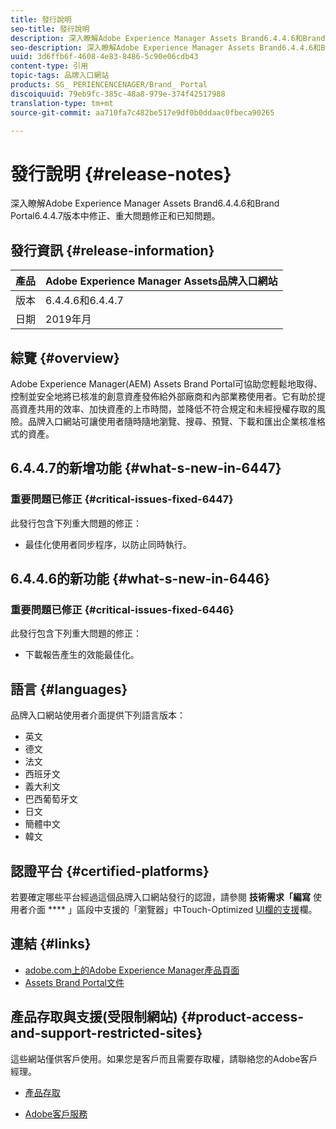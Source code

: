 ```yaml
---
title: 發行說明
seo-title: 發行說明
description: 深入瞭解Adobe Experience Manager Assets Brand6.4.4.6和Brand Portal6.4.4.7版本中修正、重大問題修正和已知問題。
seo-description: 深入瞭解Adobe Experience Manager Assets Brand6.4.4.6和Brand Portal6.4.4.7版本中修正、重大問題修正和已知問題。
uuid: 3d6ffb6f-4608-4e83-8486-5c90e06cdb43
content-type: 引用
topic-tags: 品牌入口網站
products: SG_ PERIENCENCENAGER/Brand_ Portal
discoiquuid: 79eb9fc-385c-48a8-979e-374f42517988
translation-type: tm+mt
source-git-commit: aa710fa7c482be517e9df0b0ddaac0fbeca90265

---
```



# 發行說明 {#release-notes}

深入瞭解Adobe Experience Manager Assets Brand6.4.4.6和Brand Portal6.4.4.7版本中修正、重大問題修正和已知問題。

## 發行資訊 {#release-information}

| 產品 | Adobe Experience Manager Assets品牌入口網站 |
|---|---|
| 版本 | 6.4.4.6和6.4.4.7 |
| 日期 | 2019年月 |

## 綜覽 {#overview}

Adobe Experience Manager(AEM) Assets Brand Portal可協助您輕鬆地取得、控制並安全地將已核准的創意資產發佈給外部廠商和內部業務使用者。它有助於提高資產共用的效率、加快資產的上市時間，並降低不符合規定和未經授權存取的風險。品牌入口網站可讓使用者隨時隨地瀏覽、搜尋、預覽、下載和匯出企業核准格式的資產。

## 6.4.4.7的新增功能 {#what-s-new-in-6447}

### 重要問題已修正 {#critical-issues-fixed-6447}

此發行包含下列重大問題的修正：

* 最佳化使用者同步程序，以防止同時執行。

## 6.4.4.6的新功能 {#what-s-new-in-6446}

### 重要問題已修正 {#critical-issues-fixed-6446}

此發行包含下列重大問題的修正：

* 下載報告產生的效能最佳化。

## 語言 {#languages}

品牌入口網站使用者介面提供下列語言版本：

* 英文
* 德文
* 法文
* 西班牙文
* 義大利文
* 巴西葡萄牙文
* 日文
* 簡體中文
* 韓文

## 認證平台 {#certified-platforms}

若要確定哪些平台經過這個品牌入口網站發行的認證，請參閱 **技術需求「編寫** 使用者介面 **** 」區段中支援的「瀏覽器」中Touch-Optimized [UI欄的支援](https://helpx.adobe.com/experience-manager/6-4/sites/deploying/using/technical-requirements.html)欄。

## 連結 {#links}

* [adobe.com上的Adobe Experience Manager產品頁面](http://www.adobe.com/in/marketing-cloud/experience-manager.html)
* [Assets Brand Portal文件](https://helpx.adobe.com/experience-manager/brand-portal/user-guide.html)

## 產品存取與支援(受限制網站) {#product-access-and-support-restricted-sites}

這些網站僅供客戶使用。如果您是客戶而且需要存取權，請聯絡您的Adobe客戶經理。

* [](https://daycare.day.com)[產品存取](https://login.marketing.adobe.com)

* [Adobe客戶服務](https://helpx.adobe.com/contact.html)
